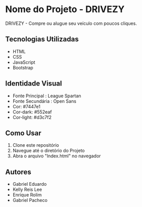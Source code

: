 # Nome do Projeto - DRIVEZY 
DRIVEZY - Compre ou alugue seu veículo com poucos cliques.

## Tecnologias Utilizadas
- HTML
- CSS
- JavaScript
- Bootstrap

## Identidade Visual
- Fonte Principal : League Spartan
- Fonte Secundária : Open Sans 
- Cor: #7447e1
- Cor-dark: #552eaf
- Cor-light: #d3c7f2


## Como Usar
1. Clone este repositório 
2. Navegue até o diretório do Projeto
3. Abra o arquivo "Index.html" no navegador

## Autores
- Gabriel Eduardo
- Kelly Reis Lee
- Enrique Rolim
- Gabriel Pacheco

